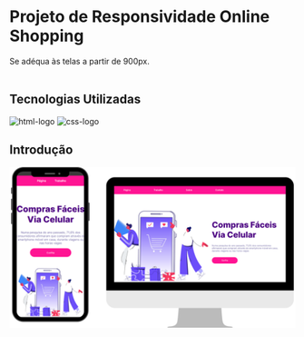 # Projeto de Responsividade Online Shopping

Se adéqua às telas a partir de 900px.
<br>
<br>
## Tecnologias Utilizadas

<img src="https://img.shields.io/badge/HTML5-E34F26.svg?style=for-the-badge&logo=HTML5&logoColor=white" alt="html-logo"/>
<img src="https://img.shields.io/badge/CSS3-1572B6.svg?style=for-the-badge&logo=CSS3&logoColor=white" alt="css-logo"/>
<br>

## Introdução

<img src="https://github.com/Filipe-Mamed/Projeto-Online-Shopping/blob/main/img/Projeto%20Responsivo%20Online%20Shopping%20(1).png?raw=true" alt="imagem-logo"/>
